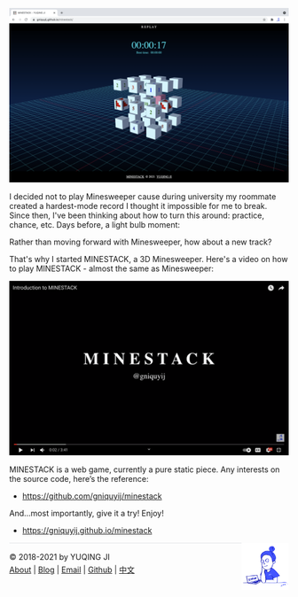 ![minestack](./cover-bg.png)

I decided not to play Minesweeper cause during university my roommate created a hardest-mode record I thought it impossible for me to break. Since then, I've been thinking about how to turn this around: practice, chance, etc. Days before, a light bulb moment:

Rather than moving forward with Minesweeper, how about a new track?

That's why I started MINESTACK, a 3D Minesweeper. Here's a video on how to play MINESTACK - almost the same as Minesweeper:

[![introduction to minestack](./../../cover.png)](https://www.youtube.com/watch?v=cfZS67XCwYc "Introduction to MINESTACK")

MINESTACK is a web game, currently a pure static piece. Any interests on the source code, here’s the reference:

- https://github.com/gniquyij/minestack

And…most importantly, give it a try! Enjoy!

- https://gniquyij.github.io/minestack

<div><a href="https://gniquyij.github.io/daily"><img src="https://github.com/gniquyij/gniquyij.github.io/blob/master/avatar.png?raw=true" style="float:right;width:85px;height:85px"/></a></div><div style="border-top:1px solid #e1e4e8;padding-top:16px"></div>
<div>© 2018-2021 by YUQING JI</div>
<div style="padding-top:0.3em"><a href="https://gniquyij.github.io/en/about">About</a> | <a href="https://gniquyij.github.io/">Blog</a> | <a href="mailto:yuqing.ji@outlook.com">Email</a> | <a href="https://github.com/gniquyij">Github</a> | <a href="https://gniquyij.github.io/zh">中文</a></div>